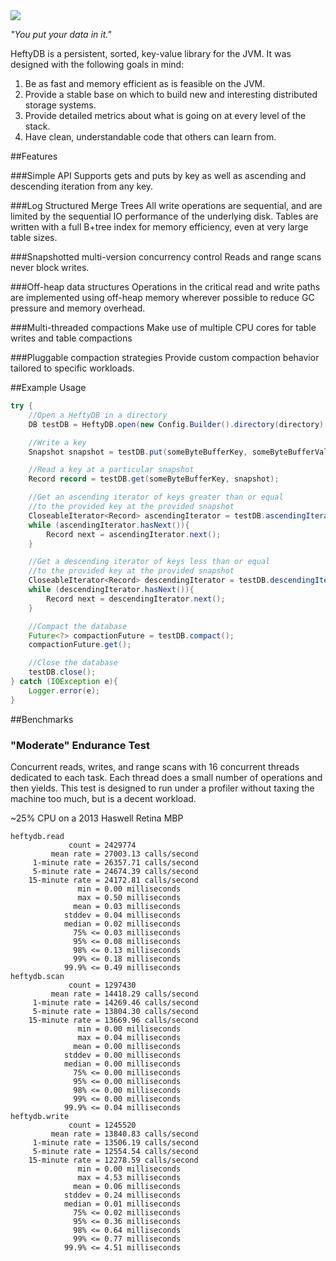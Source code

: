 <img src="http://i.imgur.com/qPcZ7qp.jpg" />

*"You put your data in it."*

HeftyDB is a persistent, sorted, key-value library for the JVM. It was designed with the following goals in mind:

1. Be as fast and memory efficient as is feasible on the JVM.
2. Provide a stable base on which to build new and interesting distributed storage systems. 
3. Provide detailed metrics about what is going on at every level of the stack.
4. Have clean, understandable code that others can learn from.

##Features

###Simple API
Supports gets and puts by key as well as ascending and descending iteration from any key.

###Log Structured Merge Trees
All write operations are sequential, and are limited by the sequential IO performance of the underlying disk. Tables
are written with a full B+tree index for memory efficiency, even at very large table sizes.

###Snapshotted multi-version concurrency control
Reads and range scans never block writes.

###Off-heap data structures
Operations in the critical read and write paths are implemented using off-heap memory wherever possible to reduce GC pressure and memory overhead.

###Multi-threaded compactions
Make use of multiple CPU cores for table writes and table compactions

###Pluggable compaction strategies
Provide custom compaction behavior tailored to specific workloads.

##Example Usage

```java
try {
    //Open a HeftyDB in a directory
    DB testDB = HeftyDB.open(new Config.Builder().directory(directory).build());

    //Write a key
    Snapshot snapshot = testDB.put(someByteBufferKey, someByteBufferValue);

    //Read a key at a particular snapshot
    Record record = testDB.get(someByteBufferKey, snapshot);

    //Get an ascending iterator of keys greater than or equal
    //to the provided key at the provided snapshot
    CloseableIterator<Record> ascendingIterator = testDB.ascendingIterator(someByteBufferKey, snapshot);
    while (ascendingIterator.hasNext()){
        Record next = ascendingIterator.next();
    }

    //Get a descending iterator of keys less than or equal
    //to the provided key at the provided snapshot
    CloseableIterator<Record> descendingIterator = testDB.descendingIterator(someByteBufferKey, snapshot);
    while (descendingIterator.hasNext()){
        Record next = descendingIterator.next();
    }

    //Compact the database
    Future<?> compactionFuture = testDB.compact();
    compactionFuture.get();

    //Close the database
    testDB.close();
} catch (IOException e){
    Logger.error(e);
}
```

##Benchmarks

### "Moderate" Endurance Test

Concurrent reads, writes, and range scans with 16 concurrent threads dedicated to each task. Each thread does a small
number of
operations and then yields. This test is designed to run under a profiler without taxing the machine too much,
but is a decent workload.

~25% CPU on a 2013 Haswell Retina MBP

```
heftydb.read
             count = 2429774
         mean rate = 27003.13 calls/second
     1-minute rate = 26357.71 calls/second
     5-minute rate = 24674.39 calls/second
    15-minute rate = 24172.81 calls/second
               min = 0.00 milliseconds
               max = 0.50 milliseconds
              mean = 0.03 milliseconds
            stddev = 0.04 milliseconds
            median = 0.02 milliseconds
              75% <= 0.03 milliseconds
              95% <= 0.08 milliseconds
              98% <= 0.13 milliseconds
              99% <= 0.18 milliseconds
            99.9% <= 0.49 milliseconds
heftydb.scan
             count = 1297430
         mean rate = 14418.29 calls/second
     1-minute rate = 14269.46 calls/second
     5-minute rate = 13804.30 calls/second
    15-minute rate = 13669.96 calls/second
               min = 0.00 milliseconds
               max = 0.04 milliseconds
              mean = 0.00 milliseconds
            stddev = 0.00 milliseconds
            median = 0.00 milliseconds
              75% <= 0.00 milliseconds
              95% <= 0.00 milliseconds
              98% <= 0.00 milliseconds
              99% <= 0.00 milliseconds
            99.9% <= 0.04 milliseconds
heftydb.write
             count = 1245520
         mean rate = 13840.83 calls/second
     1-minute rate = 13506.19 calls/second
     5-minute rate = 12554.54 calls/second
    15-minute rate = 12278.59 calls/second
               min = 0.00 milliseconds
               max = 4.53 milliseconds
              mean = 0.06 milliseconds
            stddev = 0.24 milliseconds
            median = 0.01 milliseconds
              75% <= 0.02 milliseconds
              95% <= 0.36 milliseconds
              98% <= 0.64 milliseconds
              99% <= 0.77 milliseconds
            99.9% <= 4.51 milliseconds

```




